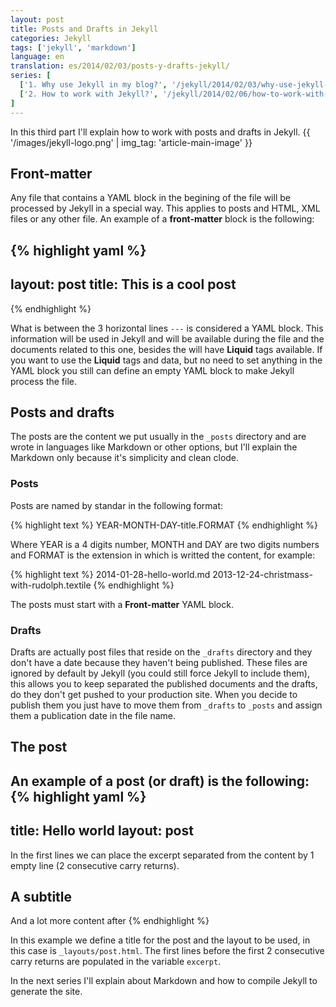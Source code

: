 ```yaml
---
layout: post
title: Posts and Drafts in Jekyll
categories: Jekyll
tags: ['jekyll', 'markdown']
language: en
translation: es/2014/02/03/posts-y-drafts-jekyll/
series: [
  ['1. Why use Jekyll in my blog?', '/jekyll/2014/02/03/why-use-jekyll-in-my-blog/'],
  ['2. How to work with Jekyll?', '/jekyll/2014/02/06/how-to-work-with-jekyll/']
]
---
```

In this third part I'll explain how to work with posts and drafts in
Jekyll.
{{ '/images/jekyll-logo.png' | img_tag: 'article-main-image' }}

## Front-matter
Any file that contains a YAML block in the begining of the file will be
processed by Jekyll in a special way.
This applies to posts and HTML, XML files or any other file.
An example of a __front-matter__ block is the following:

{% highlight yaml %}
---
layout: post
title: This is a cool post
---
{% endhighlight %}

What is between the 3 horizontal lines `---` is considered a YAML block.
This information will be used in Jekyll and will be available during the
file and the documents related to this one, besides the will have
__Liquid__ tags available.
If you want to use the __Liquid__ tags and data, but no need to set
anything in the YAML block you still can define an empty YAML block to
make Jekyll process the file.

## Posts and drafts
The posts are the content we put usually in the `_posts` directory and
are wrote in languages like Markdown or other options, but I'll explain
the Markdown only because it's simplicity and clean clode.

### Posts
Posts are named by standar in the following format:

{% highlight text %}
YEAR-MONTH-DAY-title.FORMAT
{% endhighlight %}

Where YEAR is a 4 digits number, MONTH and DAY are two digits numbers
and FORMAT is the extension in which is writted the content, for
example:

{% highlight text %}
2014-01-28-hello-world.md
2013-12-24-christmass-with-rudolph.textile
{% endhighlight %}

The posts must start with a __Front-matter__ YAML block.

### Drafts
Drafts are actually post files that reside on the `_drafts` directory
and they don't have a date because they haven't being published.
These files are ignored by default by Jekyll (you could still force
Jekyll to include them), this allows you to keep separated the published
documents and the drafts, do they don't get pushed to your production
site.
When you decide to publish them you just have to move them from
`_drafts` to `_posts` and assign them a publication date in the file
name.

## The post
An example of a post (or draft) is the following:
{% highlight yaml %}
---
title: Hello world
layout: post
---
In the first lines we can place the excerpt separated from the content
by 1 empty line (2 consecutive carry returns).

## A subtitle
And a lot more content after
{% endhighlight %}

In this example we define a title for the post and the layout to be
used, in this case is `_layouts/post.html`.
The first lines before the first 2 consecutive carry returns are
populated in the variable `excerpt`.

In the next series I'll explain about Markdown and how to compile Jekyll
to generate the site.
